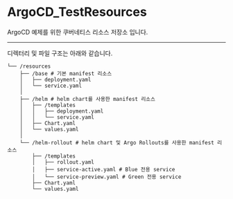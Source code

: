 # ArgoCD_TestResources
ArgoCD 예제를 위한 쿠버네티스 리소스 저장소 입니다.

***
디렉터리 및 파일 구조는 아래와 같습니다. <br>


```
└── /resources
    ├── /base # 기본 manifest 리소스 
    │   ├── deployment.yaml
    │   └── service.yaml
    │
    ├── /helm # helm chart를 사용한 manifest 리소스
    │   ├── /templates
    │   │   ├── deployment.yaml
    │   │   └── service.yaml
    │   ├── Chart.yaml
    │   └── values.yaml
    │
    └── /helm-rollout # helm chart 및 Argo Rollouts를 사용한 manifest 리소스
        ├── /templates
        │   ├── rollout.yaml
        │   ├── service-active.yaml # Blue 전용 service 
        │   └── service-preview.yaml # Green 전용 service 
        ├── Chart.yaml
        └── values.yaml
```

<!--
```
├── /resources
    ├── /base
    │   ├── deployment.yaml
    │   ├── service.yaml
    │   └── kustomization.yaml
    └── /overlays
        ├── deployment-patch.yaml
        ├── service-patch.yaml
        └── kustomization.yaml
```


<br>
구조에 대한 설명은 아래와 같습니다. <br>

- /base : 쿠버네티스의 원본 manifest 리소스를 저장하는 공간입니다.
  - service.yaml : Pod의 내부 및 외부 네트워크를 설정하기 위한 리소스 입니다.
  - deployment.yaml : Pod를 클러스터에 배포하기 위한 리소스 입니다.
  - kustomization.yaml : kustomize가 관리해야할 원본 리소스가 어떻게 구성되는지 등록하는 리소스 입니다.
- /overlays : kustomize를 사용하여 원본 manifest 리소스의 일부 값을 변경하기 위한 patch 리소스를 저장하는 공간입니다.
  - service-patch.yaml : service.yaml의 일부 내용을 변경하기 위한 리소스 입니다.
  - deployment-patch.yaml : deployment.yaml의 일부 내용을 변경하기 위한 리소스 입니다.
  - kustomization.yaml : service.yaml 혹은 deployment.yaml의 어느 부분을 수정할 것인지에 대한 내용을 기록하는 리소스 입니다.

-->